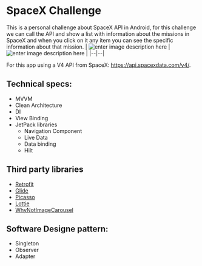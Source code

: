 # SpaceX Challenge #  

This is a personal challenge about SpaceX API in Android, for this challenge we can call the API and show a list with information about the missions in SpaceX and when you click on it any item you can see the specific information about that mission.
| ![enter image description here](https://i.imgur.com/8YSyTEw.png) | ![enter image description here](https://i.imgur.com/fNLDmOB.png) |
|--|--|

For this app using a V4 API from SpaceX: https://api.spacexdata.com/v4/.

## Technical specs: ##

- MVVM
- Clean Architecture
- DI
- View Binding
- JetPack libraries
    -  Navigation Component
    - Live Data
    - Data binding
    - Hilt

## Third party libraries ##
- [Retrofit](https://square.github.io/retrofit/)
- [Glide](https://bumptech.github.io/glide/)
- [Picasso](https://square.github.io/picasso/)
- [Lottie](https://lottiefiles.com/blog/working-with-lottie/getting-started-with-lottie-animations-in-android-app/)
- [WhyNotImageCarousel](https://github.com/ImaginativeShohag/Why-Not-Image-Carousel)


## Software Designe pattern: ##

- Singleton
- Observer
- Adapter

